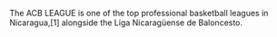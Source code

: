 The ACB LEAGUE is one of the top professional basketball leagues in Nicaragua,[1] alongside the Liga Nicaragüense de Baloncesto.
